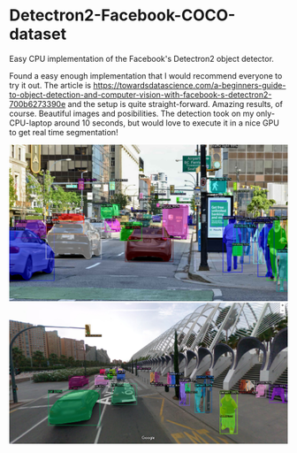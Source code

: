 # Detectron2-Facebook-COCO-dataset
Easy CPU implementation of the Facebook's Detectron2 object detector.

Found a easy enough implementation that I would recommend everyone to try it out. The article is https://towardsdatascience.com/a-beginners-guide-to-object-detection-and-computer-vision-with-facebook-s-detectron2-700b6273390e and the setup is quite straight-forward.
Amazing results, of course. Beautiful images and posibilities.
The detection took on my only-CPU-laptop around 10 seconds, but would love to execute it in a nice GPU to get real time segmentation!

![](output.jpg)
![](output2.png)

